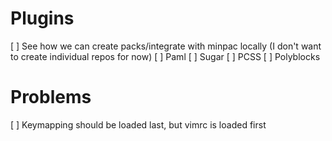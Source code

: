 Plugins
=======

[ ] See how we can create packs/integrate with minpac locally (I don't want to create individual repos for now)
[ ] Paml
[ ] Sugar
[ ] PCSS
[ ] Polyblocks

Problems
=========

[ ] Keymapping should be loaded last, but vimrc is loaded first

